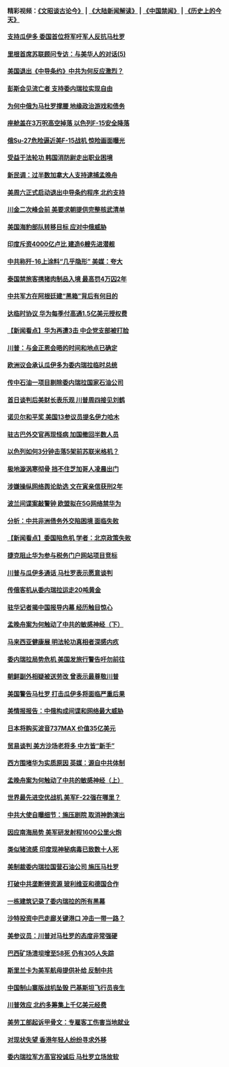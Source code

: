 #### 精彩视频：[《文昭谈古论今》](https://github.com/gfw-breaker/wenzhao) | [《大陆新闻解读》](https://github.com/gfw-breaker/ntdtv-comedy) | [《中国禁闻》](https://github.com/gfw-breaker/ntdtv-news) | [《历史上的今天》](https://github.com/gfw-breaker/today-in-history) 

#### [支持瓜伊多 委国首位将军吁军人反抗马杜罗](../pages/nsc418/n11020776.md?t=02030252) 

#### [里根首席苏联顾问专访：与美华人的对话(5)](../pages/nsc418/n10968703.md?t=02030252) 

#### [美国退出《中导条约》中共为何反应激烈？](../pages/nsc418/n11020569.md?t=02030252) 

#### [彭斯会见流亡者 支持委内瑞拉实现自由](../pages/nsc418/n11020031.md?t=02030252) 

#### [为何中俄为马杜罗撑腰 地缘政治游戏和债务](../pages/nsc418/n11018692.md?t=02030252) 

#### [座舱盖在3万呎高空掉落 以色列F-15安全降落](../pages/nsc418/n11019864.md?t=02030252) 

#### [俄Su-27危险逼近美F-15战机 惊险画面曝光](../pages/nsc418/n11019743.md?t=02030252) 

#### [受益于法轮功 韩国消防尉走出职业困境](../pages/nsc418/n11017411.md?t=02030252) 

#### [新民调：过半数加拿大人支持逮捕孟晚舟](../pages/nsc418/n11018655.md?t=02030252) 

#### [美周六正式启动退出中导条约程序 北约支持](../pages/nsc418/n11018405.md?t=02030252) 

#### [川金二次峰会前 美要求朝提供完整核武清单](../pages/nsc418/n11017962.md?t=02030252) 

#### [美国海豹部队转移目标 应对中俄威胁](../pages/nsc418/n11017801.md?t=02030252) 

#### [印度斥资4000亿卢比 建造6艘先进潜舰](../pages/nsc418/n11017635.md?t=02030252) 

#### [中共称歼-16上涂料“几乎隐形” 美媒：夸大](../pages/nsc418/n11017535.md?t=02030252) 

#### [泰国禁旅客携猪肉制品入境 最高罚4万囚2年](../pages/nsc418/n11016939.md?t=02030252) 

#### [中共军方在阿根廷建“黑箱”背后有何目的](../pages/nsc418/n11016689.md?t=02030252) 

#### [达临时协议 华为每季付高通1.5亿美元授权费](../pages/nsc418/n11016503.md?t=02030252) 

#### [【新闻看点】华为再遭3击 中企党支部被打脸](../pages/nsc418/n11016110.md?t=02030252) 

#### [川普：与金正恩会晤的时间和地点已确定](../pages/nsc418/n11016340.md?t=02030252) 

#### [欧洲议会承认瓜伊多为委内瑞拉临时总统](../pages/nsc418/n11016267.md?t=02030252) 

#### [传中石油一项目剔除委内瑞拉国家石油公司](../pages/nsc418/n11015982.md?t=02030252) 

#### [首日谈判后美财长表乐观 川普周四接见刘鹤](../pages/nsc418/n11015436.md?t=02030252) 

#### [诺贝尔和平奖 美国13参议员提名伊力哈木](../pages/nsc418/n11014742.md?t=02030252) 

#### [驻古巴外交官再现怪病 加国撤回半数人员](../pages/nsc418/n11014810.md?t=02030252) 

#### [以色列如何3分钟击落5架前苏联米格机？](../pages/nsc418/n11014659.md?t=02030252) 

#### [极地漩涡寒彻骨 挡不住芝加哥人凌晨出门](../pages/nsc418/n11014521.md?t=02030252) 

#### [涉嫌操纵网络舆论助选 文在寅亲信获刑2年](../pages/nsc418/n11014174.md?t=02030252) 

#### [波兰间谍案敲警钟 欧盟拟在5G网络禁华为](../pages/nsc418/n11013814.md?t=02030252) 

#### [分析：中共非洲债务外交陷困境 面临失败](../pages/nsc418/n11013731.md?t=02030252) 

#### [【新闻看点】委国陷危机 学者：北京政策失败](../pages/nsc418/n11013287.md?t=02030252) 

#### [捷克阻止华为参与税务门户网站项目竞标](../pages/nsc418/n11013525.md?t=02030252) 

#### [川普与瓜伊多通话 马杜罗表示愿意谈判](../pages/nsc418/n11013353.md?t=02030252) 

#### [传俄客机从委内瑞拉运走20吨黄金](../pages/nsc418/n11013224.md?t=02030252) 

#### [驻华记者揭中国报导内幕 经历触目惊心](../pages/nsc418/n11013118.md?t=02030252) 

#### [孟晚舟案为何触动了中共的敏感神经（下）](../pages/nsc418/n11008903.md?t=02030252) 

#### [马来西亚健康展 明法轮功真相者深感内疚](../pages/nsc418/n11010949.md?t=02030252) 

#### [委内瑞拉局势危机 美国发旅行警告吁勿前往](../pages/nsc418/n11012593.md?t=02030252) 

#### [朝鲜副外相疑被送劳改 曾表示最尊敬川普](../pages/nsc418/n11011872.md?t=02030252) 

#### [美国警告马杜罗 打击瓜伊多将面临严重后果](../pages/nsc418/n11011422.md?t=02030252) 

#### [美情报报告：中俄构成间谍和网络最大威胁](../pages/nsc418/n11011346.md?t=02030252) 

#### [日本将购买波音737MAX 价值35亿美元](../pages/nsc418/n11011238.md?t=02030252) 

#### [贸易谈判 美方沙场老将多 中方皆“新手”](../pages/nsc418/n11010973.md?t=02030252) 

#### [西方围堵华为实质原因 英媒：源自中共体制](../pages/nsc418/n11010190.md?t=02030252) 

#### [孟晚舟案为何触动了中共的敏感神经（上）](../pages/nsc418/n11008466.md?t=02030252) 

#### [世界最先进空优战机 美军F-22强在哪里？](../pages/nsc418/n11010323.md?t=02030252) 

#### [中共大使自曝细节：施压剧院 取消神韵演出](../pages/nsc418/n11008988.md?t=02030252) 

#### [因应南海局势 美军研发射程1600公里火炮](../pages/nsc418/n11010046.md?t=02030252) 

#### [类似猪流感 印度现神秘病毒已致数十人死](../pages/nsc418/n11009797.md?t=02030252) 

#### [美制裁委内瑞拉国营石油公司 施压马杜罗](../pages/nsc418/n11009006.md?t=02030252) 

#### [打破中共垄断锂资源 玻利维亚和德国合作](../pages/nsc418/n11008598.md?t=02030252) 

#### [一栋建筑记录了委内瑞拉的所有黑幕](../pages/nsc418/n11008614.md?t=02030252) 

#### [沙特投资中巴走廊关键港口 冲击一带一路？](../pages/nsc418/n11008620.md?t=02030252) 

#### [美参议员：川普对马杜罗的态度非常强硬](../pages/nsc418/n11008349.md?t=02030252) 

#### [巴西矿场溃坝增至58死 仍有305人失踪](../pages/nsc418/n11007445.md?t=02030252) 

#### [斯里兰卡为美军航母提供补给 反制中共](../pages/nsc418/n11007567.md?t=02030252) 

#### [中国制山寨版战机坠毁 巴基斯坦飞行员丧生](../pages/nsc418/n11007213.md?t=02030252) 

#### [川普效应 北约多筹集上千亿美元经费](../pages/nsc418/n11006307.md?t=02030252) 

#### [美劳工部起诉甲骨文：专雇客工伤害当地就业](../pages/nsc418/n11006396.md?t=02030252) 

#### [对现状失望 香港年轻人纷纷寻求外移](../pages/nsc418/n11006310.md?t=02030252) 

#### [委内瑞拉军方高官投诚后 马杜罗立场放软](../pages/nsc418/n11006068.md?t=02030252) 

